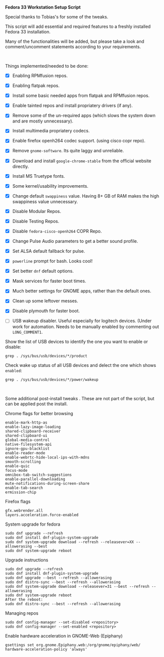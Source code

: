 **Fedora 33 Workstation Setup Script**

Special thanks to Tobias's for some of the tweaks.

This script will add essential and required features to a freshly installed Fedora 33 installation.

Many of the functionalities will be added, but please take a look and comment/uncomment statements according to your requirements.

<p>&nbsp;</p>

Things implemented/needed to be done:

- [x] Enabling RPMfusion repos.
- [x] Enabling flatpak repos.
- [x] Install some basic needed apps from flatpak and RPMfusion repos.
- [x] Enable tainted repos and install propriatery drivers (if any).
- [x] Remove some of the un-required apps (which slows the system down and are mostly unnecessary).
- [x] Install multimedia propriatery codecs.
- [x] Enable firefox openh264 codec support. (using cisco copr repo).
- [x] Remove `gnome-software`. Its quite laggy and unreliable.
- [x] Download and install `google-chrome-stable` from the official website directly.
- [x] Install MS Truetype fonts. 
- [x] Some kernel/usability improvements.
- [x] Change default `swappiness` value. Having 8+ GB of RAM makes the high swappiness value unnecessary.
- [x] Disable Modular Repos.
- [x] Disable Testing Repos.
- [x] Disable `fedora-cisco-openh264` COPR Repo. 
- [x] Change Pulse Audio parameters to get a better sound profile.
- [x] Set ALSA default fallback for pulse.
- [x] `powerline` prompt for bash. Looks cool!
- [x] Set better `dnf` default options.
- [x] Mask services for faster boot times.
- [x] Much better settings for GNOME apps, rather than the default ones.
- [x] Clean up some leftover messes.
- [x] Disable plymouth for faster boot.

- [ ] USB wakeup disabler. Useful especially for logitech devices. (Under work for automation. Needs to be manually enabled by commenting out `LONG_COMMENT1`.


Show the list of USB devices to identify the one you want to enable or disable:
```
grep . /sys/bus/usb/devices/*/product
```

Check wake up status of all USB devices and delect the one which shows `enabled`:
```
grep . /sys/bus/usb/devices/*/power/wakeup
```

<p>&nbsp;</p>

Some additional post-install tweaks .
These are not part of the script, but can be applied post the install.

Chrome flags for better browsing
```
enable-mark-http-as
enable-lazy-image-loading
shared-clipboard-receiver
shared-clipboard-ui
global-media-control
native-filesystem-api
ignore-gpu-blacklist
enable-reader-mode
enable-webrtc-hide-local-ips-with-mdns
smooth-scrolling
enable-quic
focus-mode
omnibox-tab-switch-suggestions
enable-parallel-downloading
mute-notifications-during-screen-share
enable-tab-search
ermission-chip
```

Firefox flags
```
gfx.webrender.all
layers.acceleration.force-enabled
```

System upgrade for fedora
```
sudo dnf upgrade --refresh
sudo dnf install dnf-plugin-system-upgrade
sudo dnf system-upgrade download --refresh --releasever=XX --allowerasing --best
sudo dnf system-upgrade reboot
```

Upgrade instructions
```
sudo dnf upgrade --refresh
sudo dnf install dnf-plugin-system-upgrade
sudo dnf upgrade --best --refresh --allowerasing
sudo dnf distro-sync --best --refresh --allowerasing
sudo dnf system-upgrade download --releasever=31 --best --refresh --allowerasing
sudo dnf system-upgrade reboot
After the reboot:
sudo dnf distro-sync --best --refresh --allowerasing
```

Managing repos
```
sudo dnf config-manager --set-disabled <repository>
sudo dnf config-manager --set-enabled <repository>
```

Enable hardware acceleration in GNOME-Web (Epiphany)
```
gsettings set org.gnome.Epiphany.web:/org/gnome/epiphany/web/ hardware-acceleration-policy 'always'
```
